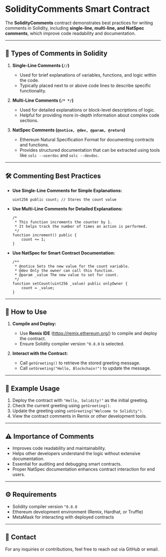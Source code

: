 # SolidityComments Smart Contract

The **SolidityComments** contract demonstrates best practices for writing comments in Solidity, including **single-line, multi-line, and NatSpec comments**, which improve code readability and documentation.

---

## 📄 Types of Comments in Solidity

1. **Single-Line Comments (`//`)**  
   - Used for brief explanations of variables, functions, and logic within the code.
   - Typically placed next to or above code lines to describe specific functionality.

2. **Multi-Line Comments (`/* */`)**  
   - Used for detailed explanations or block-level descriptions of logic.
   - Helpful for providing more in-depth information about complex code sections.

3. **NatSpec Comments (`@notice, @dev, @param, @return`)**  
   - Ethereum Natural Specification Format for documenting contracts and functions.
   - Provides structured documentation that can be extracted using tools like `solc --userdoc` and `solc --devdoc`.

---

## 🛠️ Commenting Best Practices

- **Use Single-Line Comments for Simple Explanations:**  
  ```solidity
  uint256 public count; // Stores the count value
  ```

- **Use Multi-Line Comments for Detailed Explanations:**  
  ```solidity
  /*  
   * This function increments the counter by 1.
   * It helps track the number of times an action is performed.
   */
  function increment() public {
      count += 1;
  }
  ```

- **Use NatSpec for Smart Contract Documentation:**  
  ```solidity
  /**
   * @notice Sets the new value for the count variable.
   * @dev Only the owner can call this function.
   * @param _value The new value to set for count.
   */
  function setCount(uint256 _value) public onlyOwner {
      count = _value;
  }
  ```

---

## 🚀 How to Use

1. **Compile and Deploy:**  
   - Use **Remix IDE** (https://remix.ethereum.org/) to compile and deploy the contract.
   - Ensure Solidity compiler version `^0.8.0` is selected.

2. **Interact with the Contract:**  
   - Call `getGreeting()` to retrieve the stored greeting message.
   - Call `setGreeting("Hello, Blockchain!")` to update the message.

---

## 📌 Example Usage

1. Deploy the contract with `"Hello, Solidity!"` as the initial greeting.
2. Check the current greeting using `getGreeting()`.
3. Update the greeting using `setGreeting("Welcome to Solidity")`.
4. View the contract comments in Remix or other development tools.

---

## ⚠️ Importance of Comments

- Improves code readability and maintainability.
- Helps other developers understand the logic without extensive documentation.
- Essential for auditing and debugging smart contracts.
- Proper NatSpec documentation enhances contract interaction for end users.

---

## ⚙️ Requirements

- Solidity compiler version `^0.8.0`
- Ethereum development environment (Remix, Hardhat, or Truffle)
- MetaMask for interacting with deployed contracts

---

## 📧 Contact

For any inquiries or contributions, feel free to reach out via GitHub or email.
